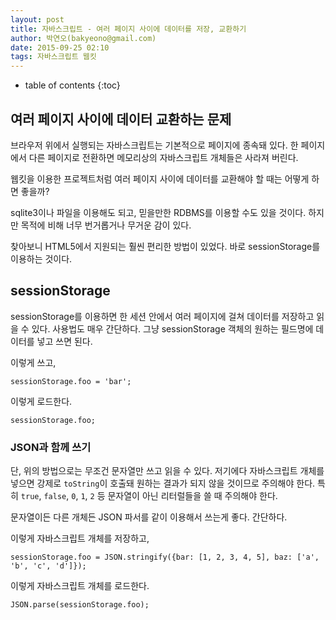 ```yaml
---
layout: post
title: 자바스크립트 - 여러 페이지 사이에 데이터를 저장, 교환하기
author: 박연오(bakyeono@gmail.com)
date: 2015-09-25 02:10
tags: 자바스크립트 웹킷
---
```

* table of contents
{:toc}

## 여러 페이지 사이에 데이터 교환하는 문제

브라우저 위에서 실행되는 자바스크립트는 기본적으로 페이지에 종속돼 있다. 한 페이지에서 다른 페이지로 전환하면 메모리상의 자바스크립트 개체들은 사라져 버린다.

웹킷을 이용한 프로젝트처럼 여러 페이지 사이에 데이터를 교환해야 할 때는 어떻게 하면 좋을까?

sqlite3이나 파일을 이용해도 되고, 믿을만한 RDBMS를 이용할 수도 있을 것이다. 하지만 목적에 비해 너무 번거롭거나 무거운 감이 있다.

찾아보니 HTML5에서 지원되는 훨씬 편리한 방법이 있었다. 바로 sessionStorage를 이용하는 것이다.

## sessionStorage

sessionStorage를 이용하면 한 세션 안에서 여러 페이지에 걸쳐 데이터를 저장하고 읽을 수 있다. 사용법도 매우 간단하다. 그냥 sessionStorage 객체의 원하는 필드명에 데이터를 넣고 쓰면 된다.

이렇게 쓰고,

    sessionStorage.foo = 'bar';

이렇게 로드한다.

    sessionStorage.foo;

### JSON과 함께 쓰기

단, 위의 방법으로는 무조건 문자열만 쓰고 읽을 수 있다. 저기에다 자바스크립트 개체를 넣으면 강제로 `toString`이 호출돼 원하는 결과가 되지 않을 것이므로 주의해야 한다. 특히 `true`, `false`, `0`, `1`, `2` 등 문자열이 아닌 리터럴들을 쓸 때 주의해야 한다.

문자열이든 다른 개체든 JSON 파서를 같이 이용해서 쓰는게 좋다. 간단하다.

이렇게 자바스크립트 개체를 저장하고,

    sessionStorage.foo = JSON.stringify({bar: [1, 2, 3, 4, 5], baz: ['a', 'b', 'c', 'd']});

이렇게 자바스크립트 개체를 로드한다.

    JSON.parse(sessionStorage.foo);

